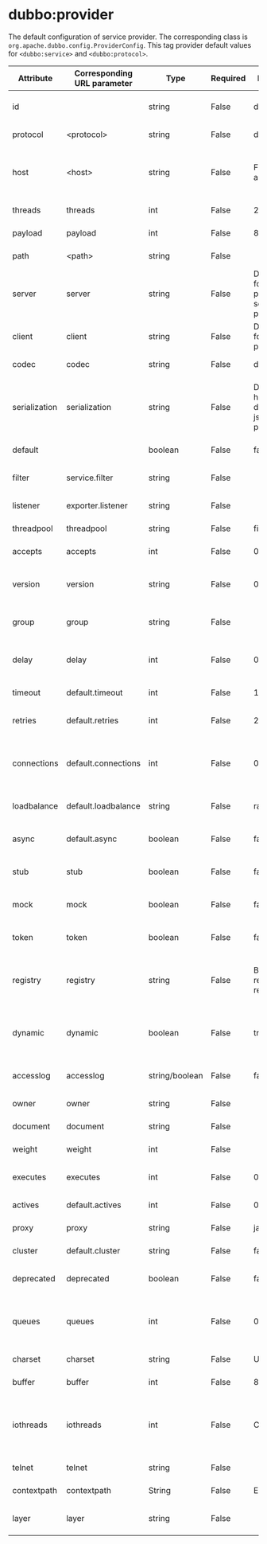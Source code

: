 # dubbo:provider

The default configuration of service provider. The corresponding class is `org.apache.dubbo.config.ProviderConfig`. This tag provider default values for `<dubbo:service>` and `<dubbo:protocol>`.

| Attribute     | Corresponding URL parameter | Type           | Required | Default Value                            | Function                  | Description                              | Compatibility |
| ------------- | --------------------------- | -------------- | -------- | ---------------------------------------- | ------------------------- | ---------------------------------------- | ------------- |
| id            |                             | string         | False    | dubbo                                    | Configuration association | Bean Id of the protocol, can be referenced in &lt;dubbo:service proivder=""&gt; | Above 1.0.16  |
| protocol      | &lt;protocol&gt;            | string         | False    | dubbo                                    | Performance optimize      | Protocol name                            | Above 1.0.16  |
| host          | &lt;host&gt;                | string         | False    | Find local IP automatically              | Service discovery         | The host name of services, to specify VIP and domain, or having multiple network cards. If null, it will find local IP automatically. It's recommended to let Dubbo find local IP automatically | Above 1.0.16  |
| threads       | threads                     | int            | False    | 200                                      | Performance optimize      | The size of the services' Thread Pool(Fixed) | Above 1.0.16  |
| payload       | payload                     | int            | False    | 8388608(=8M)                            | Performance optimize      | The length limit of request and response, unit is byte | Above 2.0.0   |
| path          | &lt;path&gt;                | string         | False    |                                          | Service discovery         | Context path of the service provider, the prefix of the service path | Above 2.0.0   |
| server        | server                      | string         | False    | Default is netty for dubbo protocol, servlet for http protocol | Performance optimize      | The server implement of the protocol. For example, mina and netty for dubbo ptotocol, jetty and servlet for http protocol. | Above 2.0.0   |
| client        | client                      | string         | False    | Default is netty for dubbo protocol      | Performance optimize      | The client implement of the protocol. For example, mina and netty for dubbo protocol. | Above 2.0.0   |
| codec         | codec                       | string         | False    | dubbo                                    | Performance optimize      | Protocol encoding                        | Above 2.0.0   |
| serialization | serialization               | string         | False    | Default is hessian2 for dubbo protocol, json for http protocol | Performance optimize      | Protocol serialization, It's used when a protocol has multiple serializations. For example, `dubbo` protocol has 4 serializations, they are `dubbo`, `hessian2`, `java` and `compactedjava`, `http` protocol has `json` and `xml`. | Above 2.0.5   |
| default       |                             | boolean        | False    | false                                    | Configuration association | To specify the default protocol for support multiple protocols. | Above 1.0.16  |
| filter        | service.filter              | string         | False    |                                          | Performance optimize      | The filter name of the RPC process of the provider, use `,` to separate multiple filter names. | Above 2.0.5   |
| listener      | exporter.listener           | string         | False    |                                          | Performance optimize      | The listener name of the provider, use `,` to separate multiple listener names. | Above 2.0.5   |
| threadpool    | threadpool                  | string         | False    | fixed                                    | Performance optimize      | The type of Thread Pool, fixed/cached are available | Above 2.0.5   |
| accepts       | accepts                     | int            | False    | 0                                        | Performance optimize      | The maximum connection count of the service provider | Above 2.0.5   |
| version       | version                     | string         | False    | 0.0.0                                    | Service discovery         | Service version. It's recommended to use 2 digitals such as `1.0`. It's necessary to upgrade version only when the service is not compatible. | Above 2.0.5   |
| group         | group                       | string         | False    |                                          | Service discovery         | The group of the service providers. It can distinguish services when it has multiple implements. | Above 2.0.5   |
| delay         | delay                       | int            | False    | 0                                        | Performance optimize      | The delay time(ms) for registering services.  When set to -1, it indicates that the services will expose to registry after the Spring context is initialized | Above 2.0.5   |
| timeout       | default.timeout             | int            | False    | 1000                                     | Performance optimize      | The RPC timeout(ms)                      | Above 2.0.5   |
| retries       | default.retries             | int            | False    | 2                                        | Performance optimize      | The retry count for RPC, not including the first invoke. Please set it to 0 if don't need to retry. | Above 2.0.5   |
| connections   | default.connections         | int            | False    | 0                                        | Performance optimize      | The maximum connections of every provider. For short connection such as rmi, http and hessian, it's connection limit, but for long connection such as dubbo, it's connection count. | Above 2.0.5   |
| loadbalance   | default.loadbalance         | string         | False    | random                                   | Performance optimize      | Strategy of load balance, `random`, `roundrobin` and `leastactive` are available. | Above 2.0.5   |
| async         | default.async               | boolean        | False    | false                                    | Performance optimize      | Asynchronous execution, not reliable. It does not block the execution thread just only ignores the return value. | Above 2.0.5   |
| stub          | stub                        | boolean        | False    | false                                    | Service governance        | `true` means use the default proxy class name, which is the interface name with `Local` as the suffix. | Above 2.0.5   |
| mock          | mock                        | boolean        | False    | false                                    | Service governance        | `true` means use the default mock class name, which is the interface name with `Mock` suffix. | Above 2.0.5   |
| token         | token                       | boolean        | False    | false                                    | Service governance        | Enable token validation. Disable token if it's null. It will generate token randomly when it is enable. | Above 2.0.5   |
| registry      | registry                    | string         | False    | By default, register to all registries   | Configuration association | Register services to specified registry while having multiple registries. It is the `id` value of the &lt;dubbo:registry&gt;. If don't want to register to any registry, set it as `N/A` | Above 2.0.5   |
| dynamic       | dynamic                     | boolean        | False    | true                                     | Service governance        | Whether the service is registered dynamically. If false, services will be showed as `disable`, you need to enable it manually. And you also need to disable it when provider shut down. | Above 2.0.5   |
| accesslog     | accesslog                   | string/boolean | False    | false                                    | Service governance        | `true` will write access log to logger. Specifying it to a log path, you can write access logs to special log file. | Above 2.0.5   |
| owner         | owner                       | string         | False    |                                          | Service governance        | The owner of the service. It's used for service governance. | Above 2.0.5   |
| document      | document                    | string         | False    |                                          | Service governance        | Service document URL                     | Above 2.0.5   |
| weight        | weight                      | int            | False    |                                          | Performance optimize      | The weight of the service                | Above 2.0.5   |
| executes      | executes                    | int            | False    | 0                                        | Performance optimize      | The maximum parallel execution request count per method per service for the provider. | Above 2.0.5   |
| actives       | default.actives             | int            | False    | 0                                        | Performance optimize      | The maximum concurrent calls per method per service of the consumer. | Above 2.0.5   |
| proxy         | proxy                       | string         | False    | javassist                                | Performance optimize      | The proxy implement, jdk/javassist are available. | Above 2.0.5   |
| cluster       | default.cluster             | string         | False    | failover                                 | Performance optimize      | failover/failfast/failsafe/failback/forking are available. | Above 2.0.5   |
| deprecated    | deprecated                  | boolean        | False    | false                                    | Service governance        | Mark the service is deprecated. If true, there will log an error log on the client side. | Above 2.0.5   |
| queues        | queues                      | int            | False    | 0                                        | Performance optimize      | The queue size of the Thread Pool. It's recommended not to specify it in order to invoke other provides rather than queueing unless you have special requirement. | Above 2.0.5   |
| charset       | charset                     | string         | False    | UTF-8                                    | Performance optimize      | Serialization encoding                   | Above 2.0.5   |
| buffer        | buffer                      | int            | False    | 8192                                     | Performance optimize      | The buffer size of networking IO         | Above 2.0.5   |
| iothreads     | iothreads                   | int            | False    | CPU + 1                                  | Performance optimize      | The size of io Thread Pool(Fixed). These threads are used to receive, serialize and deserialize IO data. See `threads` for configuring business thread pool. It's not recommended to configure this. | Above 2.0.5   |
| telnet        | telnet                      | string         | False    |                                          | Service governance        | Supported telnet commands, use `,` to separate commands. | Above 2.0.5   |
| contextpath   | contextpath                 | String         | False    | Empty string                             | Service governance        |                                          |               |
| layer         | layer                       | string         | False    |                                          | Service governance        | The biz layer of the service provider, such as biz, dao, intl:web and china:acton. | Above 2.0.7   |
